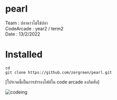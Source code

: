 # pearl

<p> Team : ปลาดาวไม่ใช่ปลา <br>
CodeArcade : year2 / term2 <br>
Date : 13/2/2022 </p>

# Installed
    cd 
    git clone https://github.com/zergreen/pearl.git

[โปรเจคนี้เป็นการสำรองไฟล์ใน code arcade ลงกิตฮับ]

![codeing](https://i.imgur.com/MvMxQ1a.gif)

<!-- ![alt meme](src/meme.jpg "meme will show") -->

<!-- ![](src/r1_p1_run.jpg); -->



